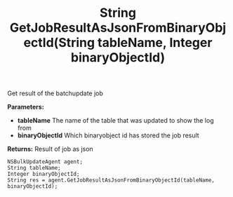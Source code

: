 ﻿---
uid: crmscript_ref_NSBulkUpdateAgent_GetJobResultAsJsonFromBinaryObjectId
title: String GetJobResultAsJsonFromBinaryObjectId(String tableName, Integer binaryObjectId)
intellisense: NSBulkUpdateAgent.GetJobResultAsJsonFromBinaryObjectId
keywords: NSBulkUpdateAgent, GetJobResultAsJsonFromBinaryObjectId
so.topic: reference
---

Get result of the batchupdate job

**Parameters:**
 - **tableName** The name of the table that was updated to show the log from
 - **binaryObjectId** Which binaryobject id has stored the job result

**Returns:** Result of job as json

```crmscript
NSBulkUpdateAgent agent;
String tableName;
Integer binaryObjectId;
String res = agent.GetJobResultAsJsonFromBinaryObjectId(tableName, binaryObjectId);
```

